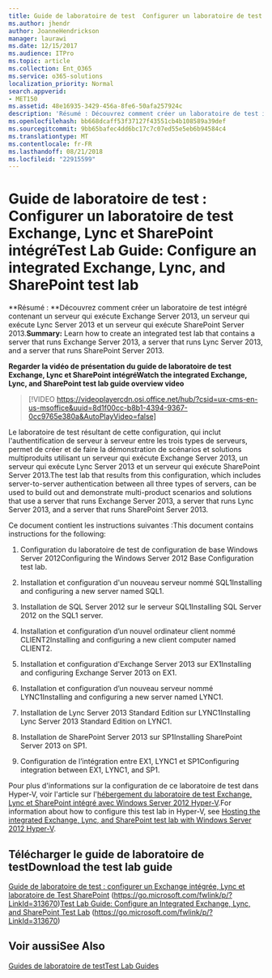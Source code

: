 ```yaml
---
title: Guide de laboratoire de test  Configurer un laboratoire de test Exchange, Lync et SharePoint intégré
ms.author: jhendr
author: JoanneHendrickson
manager: laurawi
ms.date: 12/15/2017
ms.audience: ITPro
ms.topic: article
ms.collection: Ent_O365
ms.service: o365-solutions
localization_priority: Normal
search.appverid:
- MET150
ms.assetid: 48e16935-3429-456a-8fe6-50afa257924c
description: 'Résumé : Découvrez comment créer un laboratoire de test intégré contenant un serveur qui exécute Exchange Server 2013, un serveur qui exécute Lync Server 2013 et un serveur qui exécute SharePoint Server 2013.'
ms.openlocfilehash: bb668dcaff53f37127f43551cb4b108589a39def
ms.sourcegitcommit: 9bb65bafec4dd6bc17c7c07ed55e5eb6b94584c4
ms.translationtype: MT
ms.contentlocale: fr-FR
ms.lasthandoff: 08/21/2018
ms.locfileid: "22915599"
---
```

# <a name="test-lab-guide-configure-an-integrated-exchange-lync-and-sharepoint-test-lab"></a><span data-ttu-id="90a8c-103">Guide de laboratoire de test : Configurer un laboratoire de test Exchange, Lync et SharePoint intégré</span><span class="sxs-lookup"><span data-stu-id="90a8c-103">Test Lab Guide: Configure an integrated Exchange, Lync, and SharePoint test lab</span></span>

 <span data-ttu-id="90a8c-104">**Résumé : **Découvrez comment créer un laboratoire de test intégré contenant un serveur qui exécute Exchange Server 2013, un serveur qui exécute Lync Server 2013 et un serveur qui exécute SharePoint Server 2013.</span><span class="sxs-lookup"><span data-stu-id="90a8c-104">**Summary:** Learn how to create an integrated test lab that contains a server that runs Exchange Server 2013, a server that runs Lync Server 2013, and a server that runs SharePoint Server 2013.</span></span>
 
<span data-ttu-id="90a8c-105">**Regarder la vidéo de présentation du guide de laboratoire de test Exchange, Lync et SharePoint intégré**</span><span class="sxs-lookup"><span data-stu-id="90a8c-105">**Watch the integrated Exchange, Lync, and SharePoint test lab guide overview video**</span></span>

> [!VIDEO https://videoplayercdn.osi.office.net/hub/?csid=ux-cms-en-us-msoffice&uuid=8d1f00cc-b8b1-4394-9367-0cc9765e380a&AutoPlayVideo=false]
 
<span data-ttu-id="90a8c-106">Le laboratoire de test résultant de cette configuration, qui inclut l'authentification de serveur à serveur entre les trois types de serveurs, permet de créer et de faire la démonstration de scénarios et solutions multiproduits utilisant un serveur qui exécute Exchange Server 2013, un serveur qui exécute Lync Server 2013 et un serveur qui exécute SharePoint Server 2013.</span><span class="sxs-lookup"><span data-stu-id="90a8c-106">The test lab that results from this configuration, which includes server-to-server authentication between all three types of servers, can be used to build out and demonstrate multi-product scenarios and solutions that use a server that runs Exchange Server 2013, a server that runs Lync Server 2013, and a server that runs SharePoint Server 2013.</span></span>
  
<span data-ttu-id="90a8c-107">Ce document contient les instructions suivantes :</span><span class="sxs-lookup"><span data-stu-id="90a8c-107">This document contains instructions for the following:</span></span>
  
1. <span data-ttu-id="90a8c-108">Configuration du laboratoire de test de configuration de base Windows Server 2012</span><span class="sxs-lookup"><span data-stu-id="90a8c-108">Configuring the Windows Server 2012 Base Configuration test lab.</span></span>
    
2. <span data-ttu-id="90a8c-109">Installation et configuration d'un nouveau serveur nommé SQL1</span><span class="sxs-lookup"><span data-stu-id="90a8c-109">Installing and configuring a new server named SQL1.</span></span>
    
3. <span data-ttu-id="90a8c-110">Installation de SQL Server 2012 sur le serveur SQL1</span><span class="sxs-lookup"><span data-stu-id="90a8c-110">Installing SQL Server 2012 on the SQL1 server.</span></span>
    
4. <span data-ttu-id="90a8c-111">Installation et configuration d’un nouvel ordinateur client nommé CLIENT2</span><span class="sxs-lookup"><span data-stu-id="90a8c-111">Installing and configuring a new client computer named CLIENT2.</span></span>
    
5. <span data-ttu-id="90a8c-112">Installation et configuration d'Exchange Server 2013 sur EX1</span><span class="sxs-lookup"><span data-stu-id="90a8c-112">Installing and configuring Exchange Server 2013 on EX1.</span></span>
    
6. <span data-ttu-id="90a8c-113">Installation et configuration d’un nouveau serveur nommé LYNC1</span><span class="sxs-lookup"><span data-stu-id="90a8c-113">Installing and configuring a new server named LYNC1.</span></span>
    
7. <span data-ttu-id="90a8c-114">Installation de Lync Server 2013 Standard Edition sur LYNC1</span><span class="sxs-lookup"><span data-stu-id="90a8c-114">Installing Lync Server 2013 Standard Edition on LYNC1.</span></span>
    
8. <span data-ttu-id="90a8c-115">Installation de SharePoint Server 2013 sur SP1</span><span class="sxs-lookup"><span data-stu-id="90a8c-115">Installing SharePoint Server 2013 on SP1.</span></span>
    
9. <span data-ttu-id="90a8c-116">Configuration de l’intégration entre EX1, LYNC1 et SP1</span><span class="sxs-lookup"><span data-stu-id="90a8c-116">Configuring integration between EX1, LYNC1, and SP1.</span></span>
    
<span data-ttu-id="90a8c-117">Pour plus d'informations sur la configuration de ce laboratoire de test dans Hyper-V, voir l'article sur l'[hébergement du laboratoire de test Exchange, Lync et SharePoint intégré avec Windows Server 2012 Hyper-V](https://social.technet.microsoft.com/wiki/contents/articles/18483.hosting-the-integrated-exchange-lync-and-sharepoint-test-lab-with-windows-server-2012-hyper-v.aspx).</span><span class="sxs-lookup"><span data-stu-id="90a8c-117">For information about how to configure this test lab in Hyper-V, see [Hosting the integrated Exchange, Lync, and SharePoint test lab with Windows Server 2012 Hyper-V](https://social.technet.microsoft.com/wiki/contents/articles/18483.hosting-the-integrated-exchange-lync-and-sharepoint-test-lab-with-windows-server-2012-hyper-v.aspx).</span></span>
  
## <a name="download-the-test-lab-guide"></a><span data-ttu-id="90a8c-118">Télécharger le guide de laboratoire de test</span><span class="sxs-lookup"><span data-stu-id="90a8c-118">Download the test lab guide</span></span>

<span data-ttu-id="90a8c-119">[Guide de laboratoire de test : configurer un Exchange intégrée, Lync et laboratoire de Test SharePoint](https://go.microsoft.com/fwlink/p/?LinkId=313670) (https://go.microsoft.com/fwlink/p/?LinkId=313670)</span><span class="sxs-lookup"><span data-stu-id="90a8c-119">[Test Lab Guide: Configure an Integrated Exchange, Lync, and SharePoint Test Lab](https://go.microsoft.com/fwlink/p/?LinkId=313670) (https://go.microsoft.com/fwlink/p/?LinkId=313670)</span></span>
  
## <a name="see-also"></a><span data-ttu-id="90a8c-120">Voir aussi</span><span class="sxs-lookup"><span data-stu-id="90a8c-120">See Also</span></span>

[<span data-ttu-id="90a8c-121">Guides de laboratoire de test</span><span class="sxs-lookup"><span data-stu-id="90a8c-121">Test Lab Guides</span></span>](https://go.microsoft.com/fwlink/p/?LinkId=202817)




